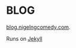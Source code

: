 # BLOG

[blog.nigelngcomedy.com](https://blog.nigelngcomedy.com).

Runs on [Jekyll](https://jekyllrb.com/)

